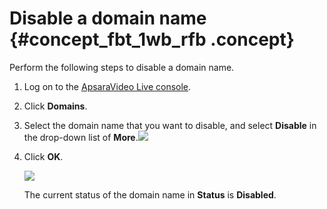 # Disable a domain name {#concept_fbt_1wb_rfb .concept}

Perform the following steps to disable a domain name.

1.  Log on to the [ApsaraVideo Live console](https://partners-intl.aliyun.com/login-required#/live).
2.  Click **Domains**.
3.  Select the domain name that you want to disable, and select **Disable** in the drop-down list of **More**.![](http://static-aliyun-doc.oss-cn-hangzhou.aliyuncs.com/assets/img/41657/154746319721641_en-US.png)
4.  Click **OK**.

    ![](http://static-aliyun-doc.oss-cn-hangzhou.aliyuncs.com/assets/img/41657/154746319721642_en-US.png)

    The current status of the domain name in **Status** is **Disabled**.


